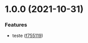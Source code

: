 # 1.0.0 (2021-10-31)


### Features

* teste ([f755119](https://github.com/tiago-ilha/sample-semantic-release/commit/f755119094b473dafd86295de002dd1fb154b078))
